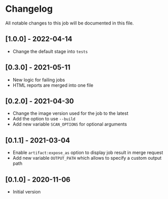# Changelog
All notable changes to this job will be documented in this file.

## [1.0.0] - 2022-04-14
* Change the default stage into `tests`

## [0.3.0] - 2021-05-11
* New logic for failing jobs
* HTML reports are merged into one file

## [0.2.0] - 2021-04-30
* Change the image version used for the job to the latest
* Add the option to use `--build`
* Add new variable `SCAN_OPTIONS` for optional arguments

## [0.1.1] - 2021-03-04
* Enable `artifact:expose_as` option to display job result in merge request
* Add new variable `OUTPUT_PATH` which allows to specify a custom output path

## [0.1.0] - 2020-11-06
* Initial version